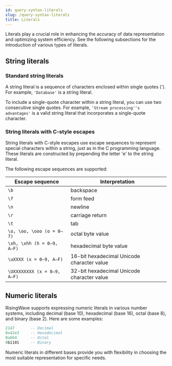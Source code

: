 ```yaml
---
id: query-syntax-literals
slug: /query-syntax-literals
title: Literals
---
```

<head>
  <link rel="canonical" href="https://docs.risingwave.com/docs/current/query-syntax-literals/" />
</head>

Literals play a crucial role in enhancing the accuracy of data representation and optimizing system efficiency. See the following subsections for the introduction of various types of literals.

## String literals

### Standard string literals

A string literal is a sequence of characters enclosed within single quotes ('). For example, `'Database'` is a string literal.

To include a single-quote character within a string literal, you can use two consecutive single quotes. For example, `'Stream processing''s advantages'` is a valid string literal that incorporates a single-quote character.

### String literals with C-style escapes

String literals with C-style escapes use escape sequences to represent special characters within a string, just as in the C programming language. These literals are constructed by prepending the letter 'e' to the string literal.

The following escape sequences are supported:

Escape sequence | Interpretation
--- | ---
`\b` | backspace
`\f` | form feed
`\n` | newline
`\r` | carriage return
`\t` | tab
`\o, \oo, \ooo (o = 0–7)` | octal byte value
`\xh, \xhh (h = 0–9, A–F)` | hexadecimal byte value
`\uXXXX (x = 0–9, A–F)`  | 16-bit hexadecimal Unicode character value
`\UXXXXXXXX (x = 0–9, A–F)` | 32-bit hexadecimal Unicode character value

## Numeric literals

RisingWave supports expressing numeric literals in various number systems, including decimal (base 10), hexadecimal (base 16), octal (base 8), and binary (base 2). Here are some examples:

```sql
2147       -- Decimal
0x42e3     -- Hexadecimal
0o664      -- Octal
0b1101     -- Binary
```

Numeric literals in different bases provide you with flexibility in choosing the most suitable representation for specific needs.
